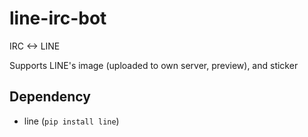 # line-irc-bot

IRC <-> LINE

Supports LINE's image (uploaded to own server, preview), and sticker

## Dependency

* line (`pip install line`)
